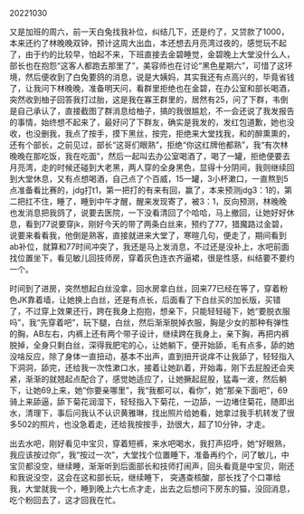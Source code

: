 20221030

又是加班的周六，前一天白兔找我补位，纠结几下，还是约了，又贷款了1000，本来还约了林晚晚双钟，预计这周大出血，本还想去月亮湾过夜的，感觉玩不起了，由于约的比较早，怕起不来，下班直接去金碧睡觉，金碧晚上大堂没什么人，部长也在抱怨“这客人都跑去那里了”，美容师也在讨论“黑色星期六”，可惜了这环境，然后便收到了白兔要鸽的消息，说是大姨妈，其实我还有点高兴的，毕竟省钱了，让我问下林晚晚，准备明天问，看群里拒绝也在金碧，在办公室和部长喝酒，突然收到柚子回答我打过胎，这是我在寡王群里的，居然有25，问了下群，韦倒是自己承认了，直接截图了群消息给柚子，搞的我很尴尬，不一会还说了我发报告的事情，始终想不起来了，最好问了下群友，确实是我发的，发红包道歉，她也没收，也没删我，我点了按手，摸下黑丝，按完，拒绝来大堂找我，和的醉熏熏的，还有个部长，之前见过，部长“这哥们眼熟”，拒绝“你这红牌他都熟”，我“有次林晚晚在那吃饭，我在吃面”，然后一起叫去办公室喝酒了，喝了一罐，拒绝便要去月亮湾，走的时候还碰到大老黑，两人穿的全身黑色，显得十分阴间，我则继续回到大堂休息，又有点想喝酒，自己点了个百威，15一罐，3小杯漱口，一直熬到5点准备看比赛的，jdg打t1，第一把打的有来有回，赢了，本来预测jdg3：1的，第二把扛不住，睡了，睡到中午才醒，醒来发现寄了，被3：1，反向预测，林晚晚也发消息把我鸽了，说要去医院，一下没看清回了个哈哈，马上撤回，让她好好休息，看到77说要穿jk，刚好今天的带了两条白丝来，预约了77，猎魔路过金碧，说要来看看我，他倒是熟客，直接就进来大堂了，寒暄几句，便走了，期间看到ab补位，就算和77时间冲突了，我还是马上发消息，不过还是没补上，水吧前面找位置坐下，看见敏儿回技师房，穿着灰色连衣齐逼裙，很是性感，纠结要不要约一个。

时间到了进房，突然想起白丝没拿，回水房拿白丝，回来77已经在等了，穿着粉色JK靠着墙，让她换上白丝，还是有点长，后面看了下白丝买的加长版，买错了，不过穿上效果还行，跨在我身上抱抱，想亲下，只能轻轻碰下，她“要脱衣服吗”，我“先穿着吧”，玩下腿，白丝，然后渐渐脱掉衣服，胸是少女的那种有弹性的胸，AB左右，内裤上还有两个带子设计，继续跨在我身上，亲下胸，再把内裤脱掉，全身只剩白丝，深得我肥宅的心，让她躺下，便开始舔，毛有点多，舔的她没啥反应，除了身体一直扭动，基本不出声，直到扭开说痒不让我舔了，轻轻指入下洞洞，舔完，还给我一次性漱口水，接着让她趴着，开始毒，刚下去屁股还会夹紧，渐渐的就翘起点配合了，感觉她适应了，让她撅起屁股，猛毒一波，然后躺下，让她69上来，她“你要亲哪里”，我“我都可以，看你”，她“那亲下面吧”，69骑上来舔逼，舔下菊花润湿下，轻轻指入下菊花，一边舔，一边堵住菊花，随即出水，清理下，事后问我认不认识黄雅琳，找出照片给她看，她拿过我手机转发了很多502的照片，也没急着走，还给我按按手，劲很大，超了10分钟，才走。

出去水吧，刚好看见中宝贝，穿着短裤，来水吧喝水，我打声招呼，她“好眼熟，我应该按过你”，我“按过一次”，大堂找个位置睡下，准备再约个，问了敏儿，中宝贝都没空，继续睡，渐渐听到后面部长和技师打闹声，回头看竟是中宝贝，刚还和我说没空，这会在这和部长玩，继续睡下， 突遇查核酸，部长找了个口罩给我，大堂就我一个，睡到晚上六七点才走，出去之后想问下房东的猫，没回消息，吃个粉回去了，这才回我在忙。